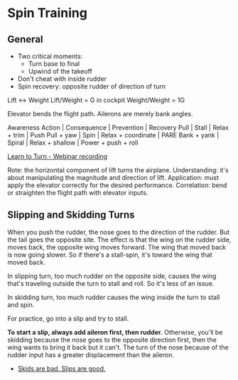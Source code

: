 # Spin Training

## General

* Two critical moments:
  * Turn base to final
  * Upwind of the takeoff
* Don't cheat with inside rudder
* Spin recovery: opposite rudder of direction of turn

Lift <-> Weight
Lift/Weight = G in cockpit
Weight/Weight = 1G

Elevator bends the flight path.
Ailerons are merely bank angles.

Awareness
Action      | Consequence | Prevention         | Recovery
Pull        | Stall       | Relax + trim       | Push
Pull + yaw  | Spin        | Relax + coordinate | PARE
Bank + yank | Spiral      | Relax + shallow    | Power + push + roll

[Learn to Turn - Webinar recording](https://youtu.be/L9B70FGGmQ4)

Rote: the horizontal component of lift turns the airplane.
Understanding: it's about manipulating the magnitude and direction of lift.
Application: must apply the elevator correctly for the desired performance.
Correlation: bend or straighten the flight path with elevator inputs.

## Slipping and Skidding Turns

When you push the rudder, the nose goes to the direction of the rudder. But the tail goes the opposite site. The effect is that the wing on the rudder side, moves back, the opposite wing moves forward. The wing that moved back is now going slower. So if there's a stall-spin, it's toward the wing that moved back.

In slipping turn, too much rudder on the opposite side, causes the wing that's traveling outside the turn to stall and roll. So it's less of an issue.

In skidding turn, too much rudder causes the wing inside the turn to stall and spin.

For practice, go into a slip and try to stall.

**To start a slip, always add aileron first, then rudder.** Otherwise, you'll be skidding because the nose goes to the opposite direction first, then the wing wants to bring it back but it can't. The turn of the nose because of the rudder input has a greater displacement than the aileron.

* [Skids are bad. Slips are good.](https://youtu.be/RKfG3lWCZ80)
